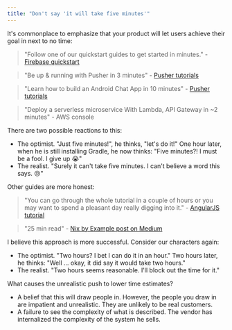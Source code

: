 ```yaml
---
title: "Don't say 'it will take five minutes'"
---
```


It's commonplace to emphasize that your product will let users achieve their goal in next to no time:

> "Follow one of our quickstart guides to get started in minutes." - [Firebase quickstart](https://www.firebase.com/docs/quickstarts.html)

> "Be up & running with Pusher in 3 minutes" - [Pusher tutorials](https://pusher.com/tutorials)

> "Learn how to build an Android Chat App in 10 minutes" - [Pusher tutorials](https://pusher.com/tutorials)

> "Deploy a serverless microservice With Lambda, API Gateway in ~2 minutes" - AWS console

There are two possible reactions to this:

* The optimist. "Just five minutes!", he thinks, "let's do it!" One hour later, when he is still installing Gradle, he now thinks: "Five minutes?! I must be a fool. I give up 😭"
* The realist. "Surely it can't take five minutes. I can't believe a word this says. 😒"

Other guides are more honest:

> "You can go through the whole tutorial in a couple of hours or you may want to spend a pleasant day really digging into it." - [AngularJS tutorial](https://docs.angularjs.org/tutorial)

> "25 min read" - [Nix by Example post on Medium](https://medium.com/@MrJamesFisher/nix-by-example-a0063a1a4c55)

I believe this approach is more successful. Consider our characters again:

* The optimist. "Two hours? I bet I can do it in an hour." Two hours later, he thinks: "Well ... okay, it did say it would take two hours."
* The realist. "Two hours seems reasonable. I'll block out the time for it."

What causes the unrealistic push to lower time estimates?

* A belief that this will draw people in. However, the people you draw in are impatient and unrealistic. They are unlikely to be real customers.
* A failure to see the complexity of what is described. The vendor has internalized the complexity of the system he sells.
